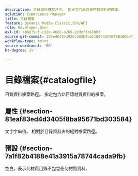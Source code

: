 ```yaml
---
description: 目錄資料檔案路徑。 指定包含此目錄材質資料的檔案。
solution: Experience Manager
title: 目錄檔案
feature: Dynamic Media Classic,SDK/API
role: Developer,User
exl-id: ab6879cf-c32e-4e88-a269-2ddcffa61b8f
source-git-commit: 206e4643e3926cb85b4be2189743578f88180be7
workflow-type: tm+mt
source-wordcount: '60'
ht-degree: 1%

---
```


# 目錄檔案{#catalogfile}

目錄資料檔案路徑。 指定包含此目錄材質資料的檔案。

## 屬性 {#section-81eaf83ed4d3405f8ba95671bd303584}

文字字串值。 相對於目錄資料夾的絕對檔案路徑。

## 預設 {#section-7a1f82b4188e41a3915a78744cada9fb}

空白，表示此材質目錄不包含任何材質資料。
